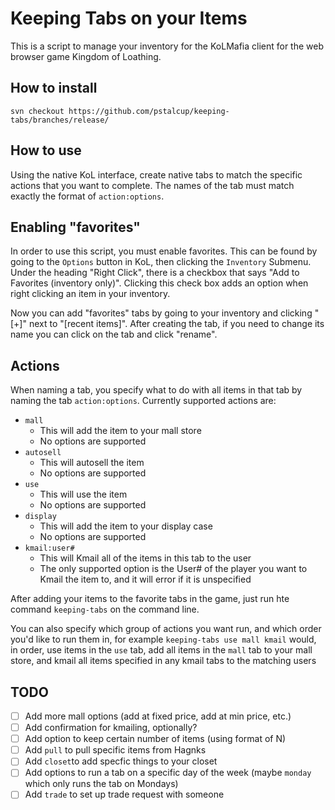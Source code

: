 # Keeping Tabs on your Items

This is a script to manage your inventory for the KoLMafia client for the web browser game Kingdom of Loathing.

## How to install

```text
svn checkout https://github.com/pstalcup/keeping-tabs/branches/release/
```

## How to use

Using the native KoL interface, create native tabs to match the specific actions that you want to complete. The names of the tab must match exactly the format of `action:options`.

## Enabling "favorites"

In order to use this script, you must enable favorites. This can be found by going to the `Options` button in KoL, then clicking the `Inventory` Submenu.
Under the heading "Right Click", there is a checkbox that says "Add to Favorites (inventory only)". Clicking this check box adds an option when right clicking an item in your inventory. 

Now you can add "favorites" tabs by going to your inventory and clicking "\[+\]" next to "\[recent items\]". After creating the tab, if you need to change its name you can click on the tab and click "rename". 

## Actions

When naming a tab, you specify what to do with all items in that tab by naming the tab `action:options`. Currently supported actions are:

* `mall`
  * This will add the item to your mall store
  * No options are supported
* `autosell`
  * This will autosell the item
  * No options are supported
* `use`
  * This will use the item
  * No options are supported
* `display`
  * This will add the item to your display case
  * No options are supported
* `kmail:user#`
  * This will Kmail all of the items in this tab to the user
  * The only supported option is the User# of the player you want to Kmail the item to, and it will error if it is unspecified
  
After adding your items to the favorite tabs in the game, just run hte command `keeping-tabs` on the command line.

You can also specify which group of actions you want run, and which order you'd like to run them in, for example `keeping-tabs use mall kmail` would, in order, use items in the `use` tab, add all items in the `mall` tab to your mall store, and kmail all items specified in any kmail tabs to the matching users

## TODO

* [ ] Add more mall options (add at fixed price, add at min price, etc.)
* [ ] Add confirmation for kmailing, optionally?
* [ ] Add option to keep certain number of items (using format of N)
* [ ] Add `pull` to pull specific items from Hagnks
* [ ] Add `closet`to add specfic things to your closet
* [ ] Add options to run a tab on a specific day of the week (maybe `monday` which only runs the tab on Mondays)
* [ ] Add `trade` to set up trade request with someone
